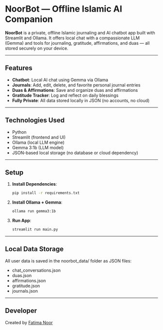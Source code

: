 # NoorBot — Offline Islamic AI Companion

**NoorBot** is a private, offline Islamic journaling and AI chatbot app built with Streamlit and Ollama. It offers local chat with a compassionate LLM (Gemma) and tools for journaling, gratitude, affirmations, and duas — all stored securely on your device.

---

## Features
- **Chatbot**: Local AI chat using Gemma via Ollama
- **Journals**: Add, edit, delete, and favorite personal journal entries
- **Duas & Affirmations**: Save and organize duas and affirmations
- **Gratitude Tracker**: Log and reflect on daily blessings
- **Fully Private**: All data stored locally in JSON (no accounts, no cloud)

---

## Technologies Used
- Python
- Streamlit (frontend and UI)
- Ollama (local LLM engine)
- Gemma 3:1b (LLM model)
- JSON-based local storage (no database or cloud dependency)

---
## Setup

1. **Install Dependencies**:
   ```bash
   pip install -r requirements.txt
2. **Install Ollama + Gemma**:
    ```bash
    ollama run gemma3:1b
3. **Run App**:
    ```bash
    streamlit run main.py
---

## Local Data Storage
All user data is saved in the noorbot_data/ folder as JSON files:
- chat_conversations.json
- duas.json
- affirmations.json
- gratitude.json
- journals.json

---

## Developer
Created by [Fatima Noor](https://www.linkedin.com/in/fatima-nur/)
